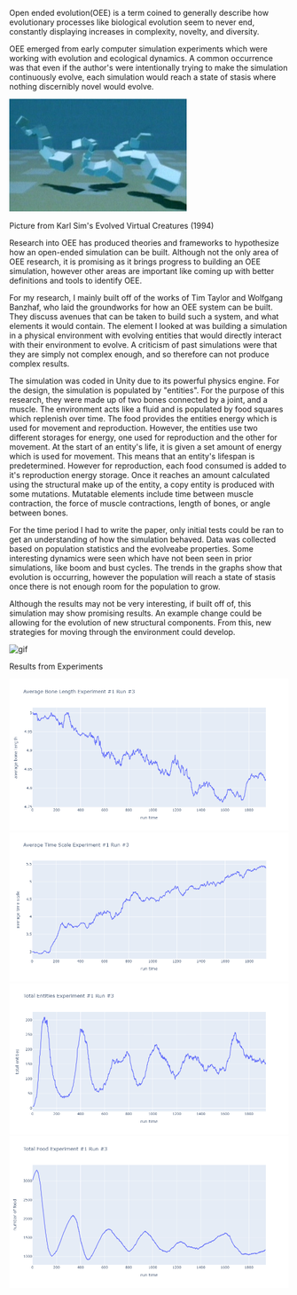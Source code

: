 Open ended evolution(OEE) is a term coined to generally describe how evolutionary processes like biological evolution seem to never end, constantly displaying increases in complexity, novelty, and diversity.

OEE emerged from early computer simulation experiments which were working with evolution and ecological dynamics. A common occurrence was that even if the author's were intentionally trying to make the simulation continuously evolve, each simulation would reach a state of stasis where nothing discernibly novel would evolve.

![image](https://raw.githubusercontent.com/nathan-cain15/ap-research-proj/main/Karl-Sims.jpg)

Picture from Karl Sim's Evolved Virtual Creatures (1994)

Research into OEE has produced theories and frameworks to hypothesize how an open-ended simulation can be built. Although not the only area of OEE research, it is promising as it brings progress to building an OEE simulation, however other areas are important like coming up with better definitions and tools to identify OEE.

For my research, I mainly built off of the works of Tim Taylor and Wolfgang Banzhaf, who laid the groundworks for how an OEE system can be built. They discuss avenues that can be taken to build such a system, and what elements it would contain. The element I looked at was building a simulation in a physical environment with evolving entities that would directly interact with their environment to evolve. A criticism of past simulations were that they are simply not complex enough, and so therefore can not produce complex results.

The simulation was coded in Unity due to its powerful physics engine. For the design, the simulation is populated by "entities". For the purpose of this research, they were made up of two bones connected by a joint, and a muscle. The environment acts like a fluid and is populated by food squares which replenish over time. The food provides the entities energy which is used for movement and reproduction. However, the entities use two different storages for energy, one used for reproduction and the other for movement. At the start of an entity's life, it is given a set amount of energy which is used for movement. This means that an entity's lifespan is predetermined. However for reproduction, each food consumed is added to it's reproduction energy storage. Once it reaches an amount calculated using the structural make up of the entity, a copy entity is produced with some mutations. Mutatable elements include time between muscle contraction, the force of muscle contractions, length of bones, or angle between bones. 

For the time period I had to write the paper, only initial tests could be ran to get an understanding of how the simulation behaved. Data was collected based on population statistics and the evolveabe properties. Some interesting dynamics were seen which have not been seen in prior simulations, like boom and bust cycles. The trends in the graphs show that evolution is occurring, however the population will reach a state of stasis once there is not enough room for the population to grow.

Although the results may not be very interesting, if built off of, this simulation may show promising results. An example change could be allowing for the evolution of new structural components. From this, new strategies for moving through the environment could develop.


![gif](https://raw.githubusercontent.com/nathan-cain15/ap-research-proj/main/simulationgif.gif)

Results from Experiments

![image](https://raw.githubusercontent.com/nathan-cain15/ap-research-proj/main/averagebonelengthexperiment1run3.png)
![image](https://raw.githubusercontent.com/nathan-cain15/ap-research-proj/main/averagetimescaleexperiment1run3.png)
![image](https://raw.githubusercontent.com/nathan-cain15/ap-research-proj/main/totalentitiesexperiment1run3.png)
![image](https://raw.githubusercontent.com/nathan-cain15/ap-research-proj//main/totalfoodexperiment1run3.png)
